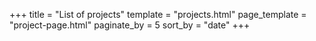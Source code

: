 +++
title = "List of projects"
template = "projects.html"
page_template = "project-page.html"
paginate_by = 5
sort_by = "date"
+++